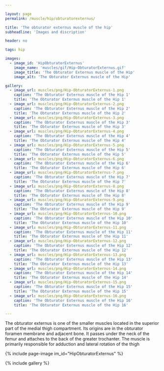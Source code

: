 ```yaml
---

layout: page
permalink: /muscle/hip/obturatorexternus/

title: 'The obturator externus muscle of the hip'
subheadline: 'Images and discription'

header: no

tags: hip

images:
  - image_id: 'HipObturatorExternus'
    image_name: 'muscles/gif/Hip-ObturatorExternus.gif'
    image_title: 'The Obturator Externus muscle of the Hip'
    image_alt: 'The Obturator Externus muscle of the Hip' 

gallery:
  - image_url: muscles/png/Hip-ObturatorExternus-1.png
    caption: 'The Obturator Externus muscle of the Hip 1'
    title: 'The Obturator Externus muscle of the Hip 1'
  - image_url: muscles/png/Hip-ObturatorExternus-2.png
    caption: 'The Obturator Externus muscle of the Hip 2'
    title: 'The Obturator Externus muscle of the Hip 2'
  - image_url: muscles/png/Hip-ObturatorExternus-3.png
    caption: 'The Obturator Externus muscle of the Hip 3'
    title: 'The Obturator Externus muscle of the Hip 3'
  - image_url: muscles/png/Hip-ObturatorExternus-4.png
    caption: 'The Obturator Externus muscle of the Hip 4'
    title: 'The Obturator Externus muscle of the Hip 4'
  - image_url: muscles/png/Hip-ObturatorExternus-5.png
    caption: 'The Obturator Externus muscle of the Hip 5'
    title: 'The Obturator Externus muscle of the Hip 5'
  - image_url: muscles/png/Hip-ObturatorExternus-6.png
    caption: 'The Obturator Externus muscle of the Hip 6'
    title: 'The Obturator Externus muscle of the Hip 6'
  - image_url: muscles/png/Hip-ObturatorExternus-7.png
    caption: 'The Obturator Externus muscle of the Hip 7'
    title: 'The Obturator Externus muscle of the Hip 7'
  - image_url: muscles/png/Hip-ObturatorExternus-8.png
    caption: 'The Obturator Externus muscle of the Hip 8'
    title: 'The Obturator Externus muscle of the Hip 8'
  - image_url: muscles/png/Hip-ObturatorExternus-9.png
    caption: 'The Obturator Externus muscle of the Hip 9'
    title: 'The Obturator Externus muscle of the Hip 9'
  - image_url: muscles/png/Hip-ObturatorExternus-10.png
    caption: 'The Obturator Externus muscle of the Hip 10'
    title: 'The Obturator Externus muscle of the Hip 10'
  - image_url: muscles/png/Hip-ObturatorExternus-11.png
    caption: 'The Obturator Externus muscle of the Hip 11'
    title: 'The Obturator Externus muscle of the Hip 11'
  - image_url: muscles/png/Hip-ObturatorExternus-12.png
    caption: 'The Obturator Externus muscle of the Hip 12'
    title: 'The Obturator Externus muscle of the Hip 12'
  - image_url: muscles/png/Hip-ObturatorExternus-13.png
    caption: 'The Obturator Externus muscle of the Hip 13'
    title: 'The Obturator Externus muscle of the Hip 13'
  - image_url: muscles/png/Hip-ObturatorExternus-14.png
    caption: 'The Obturator Externus muscle of the Hip 14'
    title: 'The Obturator Externus muscle of the Hip 14'
  - image_url: muscles/png/Hip-ObturatorExternus-15.png
    caption: 'The Obturator Externus muscle of the Hip 15'
    title: 'The Obturator Externus muscle of the Hip 15'
  - image_url: muscles/png/Hip-ObturatorExternus-16.png
    caption: 'The Obturator Externus muscle of the Hip 16'
    title: 'The Obturator Externus muscle of the Hip 16'

---
```


The obturator externus is one of the smaller muscles located in the superior part of the medial thigh compartment. Its origins are in the obturator foramen membrane and adjacent bone. It passes under the neck of the femur and attaches to the back of the greater trochanter. The muscle is primarily responsible for adduction and lateral rotation of the thigh

{% include page-image im_id="HipObturatorExternus" %}

{% include gallery %}